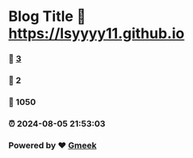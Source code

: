 # Blog Title :link: https://lsyyyy11.github.io 
### :page_facing_up: [3](https://lsyyyy11.github.io/tag.html) 
### :speech_balloon: 2 
### :hibiscus: 1050 
### :alarm_clock: 2024-08-05 21:53:03 
### Powered by :heart: [Gmeek](https://github.com/Meekdai/Gmeek)
